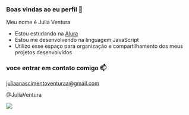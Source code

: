 ### Boas vindas ao eu perfil 🌸

Meu nome é Julia Ventura 

- Estou estudando na [Alura](https://www.alura.com.br)
- Estou me desenvolvendo na linguagem JavaScript
- Utilizo esse espaço para organização e compartilhamento dos meus projetos desenvolvidos

### voce entrar em contato comigo 📫

juliaanascimentoventuraa@gmail.com
  
 @JuliaVentura

 ![](https://media1.tenor.com/m/EvXOBGTFWg4AAAAd/not-funny-eye-roll.gif)
